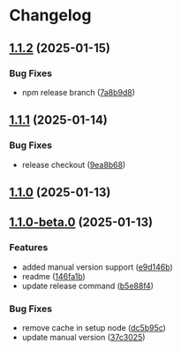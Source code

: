 # Changelog

## [1.1.2](https://github.com/codemask-labs/release-it/compare/v1.1.1...v1.1.2) (2025-01-15)

### Bug Fixes

* npm release branch ([7a8b9d8](https://github.com/codemask-labs/release-it/commit/7a8b9d8822e5b0c42a323c34abd6555acc9c1ac1))

## [1.1.1](https://github.com/codemask-labs/release-it/compare/v1.1.0...v1.1.1) (2025-01-14)

### Bug Fixes

* release checkout ([9ea8b68](https://github.com/codemask-labs/release-it/commit/9ea8b686bf537e05dd99ae72b3c9fa5ba7dc95bf))

## [1.1.0](https://github.com/codemask-labs/release-it-action/compare/v1.1.0-beta.0...v1.1.0) (2025-01-13)

## [1.1.0-beta.0](https://github.com/codemask-labs/release-it-action/compare/v1.0.1...v1.1.0-beta.0) (2025-01-13)

### Features

* added manual version support ([e9d146b](https://github.com/codemask-labs/release-it-action/commit/e9d146b5a053586e5b15fd50c4f26b7596e20e2a))
* readme ([146fa1b](https://github.com/codemask-labs/release-it-action/commit/146fa1bb7460b75c11073d13a25ee1e5b869443c))
* update release command ([b5e88f4](https://github.com/codemask-labs/release-it-action/commit/b5e88f4c61bd8b93e9033bb7b5d7af0a57e48335))

### Bug Fixes

* remove cache in setup node ([dc5b95c](https://github.com/codemask-labs/release-it-action/commit/dc5b95cd527573358a6237876150ca18bfb2d608))
* update manual version ([37c3025](https://github.com/codemask-labs/release-it-action/commit/37c30256233b9a8302a9ecc595dd967d1db6dd94))
